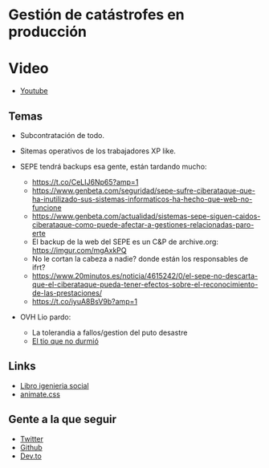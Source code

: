 # Gestión de catástrofes en producción

# Video

* [Youtube]()

## Temas

* Subcontratación de todo.
* Sitemas operativos de los trabajadores XP like.
* SEPE tendrá backups esa gente, están tardando mucho:
    * https://t.co/CeLIJ6Np65?amp=1
    * https://www.genbeta.com/seguridad/sepe-sufre-ciberataque-que-ha-inutilizado-sus-sistemas-informaticos-ha-hecho-que-web-no-funcione
    * https://www.genbeta.com/actualidad/sistemas-sepe-siguen-caidos-ciberataque-como-puede-afectar-a-gestiones-relacionadas-paro-erte
    * El backup de la web del SEPE es un C&P de archive.org: https://imgur.com/mgAxkPQ
    * No le cortan la cabeza a nadie? donde están los responsables de ifrt?
    * https://www.20minutos.es/noticia/4615242/0/el-sepe-no-descarta-que-el-ciberataque-pueda-tener-efectos-sobre-el-reconocimiento-de-las-prestaciones/
    * https://t.co/iyuA8BsV9b?amp=1

* OVH Lio pardo:
    * La tolerandia a fallos/gestion del puto desastre
    * [El tio que no durmió](https://twitter.com/olesovhcom)

## Links

* [Libro igenieria social](https://www.amazon.es/Ingenier%C3%ADa-social-hacking-personal-Especiales/dp/8441529655)
* [animate.css](https://animate.style/)

## Gente a la que seguir

* [Twitter](https://twitter.com/john_papa)
* [Github](https://github.com/johnpapa)
* [Dev.to](https://dev.to/john_papa)

